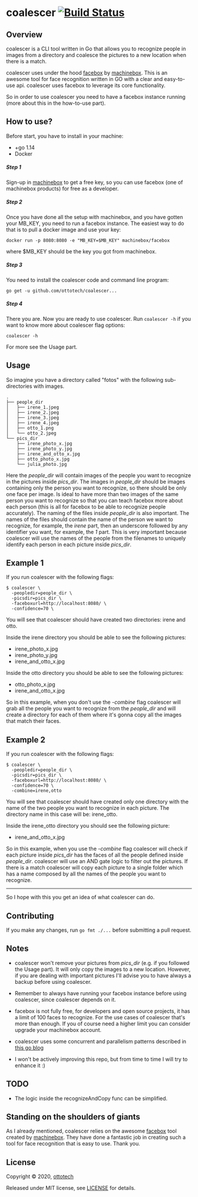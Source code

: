 coalescer [![Build Status](https://travis-ci.org/ottotech/coalescer.svg?branch=master)](https://travis-ci.org/ottotech/coalescer)
=========

## Overview
coalescer is a CLI tool written in Go that allows you to recognize people in images from a directory and 
coalesce the pictures to a new location when there is a match.

coalescer uses under the hood [facebox](https://machinebox.io/docs/facebox) by [machinebox](https://machinebox.io/). 
This is an awesome tool for face recognition written in GO with a clear and easy-to-use api. coalescer uses facebox to 
leverage its core functionality.  

So in order to use coalescer you need to have a facebox instance running (more about this in the how-to-use part).

## How to use?

Before start, you have to install in your machine:
- +go 1.14
- Docker

##### **Step 1**
Sign-up in [machinebox](https://machinebox.io/) to get a free key, so you can use facebox (one of machinebox products) 
for free as a developer. 

##### **Step 2**
Once you have done all the setup with machinebox, and you have gotten your MB_KEY, 
you need to run a facebox instance. The easiest way to do that is to pull a docker image and use your key:
```
docker run -p 8080:8080 -e "MB_KEY=$MB_KEY" machinebox/facebox
```
where $MB_KEY should be the key you got from machinebox. 

##### **Step 3**
You need to install the coalescer code and command line program:
```
go get -u github.com/ottotech/coalescer...
```
##### **Step 4**
There you are. Now you are ready to use coalescer. Run ```coalescer -h``` if you want to know more about coalescer flag options: 
```
coalescer -h 
```
For more see the Usage part.

## Usage
So imagine you have a directory called "fotos" with the following sub-directories with images.
```
.
├── people_dir
│   ├── irene_1.jpeg
│   ├── irene_2.jpeg
│   ├── irene_3.jpeg
│   ├── irene_4.jpeg
│   ├── otto_1.png
│   └── otto_2.jpeg
└── pics_dir
    ├── irene_photo_x.jpg
    ├── irene_photo_y.jpg
    ├── irene_and_otto_x.jpg
    ├── otto_photo_x.jpg
    └── julia_photo.jpg
```
Here the *people_dir* will contain images of the people you want to recognize in the pictures inside *pics_dir*.
The images in *people_dir* should be images containing only the person you want to recognize, so there should
be only one face per image. Is ideal to have more than two images of the same person you want to recognize 
so that you can teach facebox more about each person (this is all for facebox to be able to recognize people accurately).
The naming of the files inside *people_dir* is also important. The names of the files should contain the name of the 
person we want to recognize, for example, the *irene* part, then an underscore followed by any identifier you want,
for example, the *1* part. This is very important because coalescer will use the names of the people from the filenames 
to uniquely identify each person in each picture inside *pics_dir*.
    
## **Example 1**

If you run coalescer with the following flags:
```
$ coalescer \
  -peopledir=people_dir \
  -picsdir=pics_dir \
  -faceboxurl=http://localhost:8080/ \
  -confidence=70 \
```
You will see that coalescer should have created two directories: irene and otto. 

Inside the irene directory you should be able to see the following pictures:
-  irene_photo_x.jpg
-  irene_photo_y.jpg
-  irene_and_otto_x.jpg

Inside the otto directory you should be able to see the following pictures:
-  otto_photo_x.jpg
-  irene_and_otto_x.jpg

So in this example, when you don't use the *-combine* flag coalescer will grab all the people you want to recognize from
the *people_dir* and will create a directory for each of them where it's gonna copy all the images that match their faces.

## **Example 2**

If you run coalescer with the following flags:
```
$ coalescer \
  -peopledir=people_dir \
  -picsdir=pics_dir \
  -faceboxurl=http://localhost:8080/ \
  -confidence=70 \
  -combine=irene,otto
```
You will see that coalescer should have created only one directory with the name of the two people you want to 
recognize in each picture. The directory name in this case will be: irene_otto. 

Inside the irene_otto directory you should see the following picture:
-  irene_and_otto_x.jpg

So in this example, when you use the *-combine* flag coalescer will check if each picture inside *pics_dir* has the faces
of all the people defined inside *people_dir*. coalescer will use an AND gate logic to filter out the pictures. If there
is a match coalescer will copy each picture to a single folder which has a name composed by all the names of the people
you want to recognize.

---

So I hope with this you get an idea of what coalescer can do.  

## Contributing

If you make any changes, run ```go fmt ./...``` before submitting a pull request.

## Notes

- coalescer won't remove your pictures from *pics_dir* (e.g. if you followed the Usage part). It will only copy the images
to a new location. However, if you are dealing with important pictures I'll advise you to have always a backup before 
using coalescer.

- Remember to always have running your facebox instance before using coalescer, since coalescer depends on it.

- facebox is not fully free, for developers and open source projects, it has a limit of 100 faces to recognize. For the use
cases of coalescer that's more than enough. If you of course need a higher limit you can consider upgrade your machinebox
account.

- coalescer uses some concurrent and parallelism patterns described in [this go blog](https://blog.golang.org/pipelines)

- I won't be actively improving this repo, but from time to time I will try to enhance it :)

## TODO
- The logic inside the recognizeAndCopy func can be simplified.  

## Standing on the shoulders of giants
As I already mentioned, coalescer relies on the awesome [facebox](https://machinebox.io/docs/facebox) tool created
by [machinebox](https://machinebox.io/). They have done a fantastic job in creating such a tool for face recognition 
that is easy to use. Thank you.  

## License

Copyright ©‎ 2020, [ottotech](https://ottotech.site/)

Released under MIT license, see [LICENSE](https://github.com/ottotech/coalescer/blob/master/LICENSE.md) for details.

